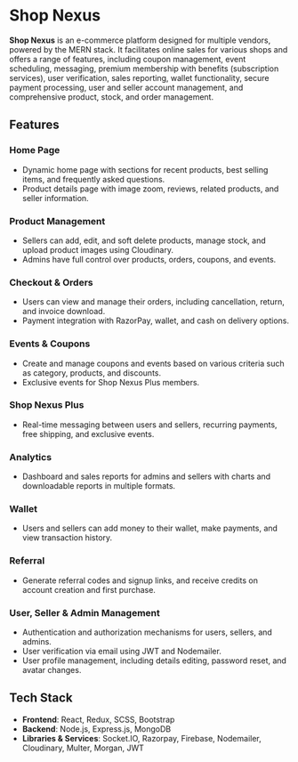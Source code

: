 # Shop Nexus
**Shop Nexus** is an e-commerce platform designed for multiple vendors, powered by the MERN stack. It facilitates online sales for various shops and offers a range of features, including coupon management, event scheduling, messaging, premium membership with benefits (subscription services), user verification, sales reporting, wallet functionality, secure payment processing, user and seller account management, and comprehensive product, stock, and order management.

## Features

### Home Page
- Dynamic home page with sections for recent products, best selling items, and frequently asked questions.
- Product details page with image zoom, reviews, related products, and seller information.

### Product Management
- Sellers can add, edit, and soft delete products, manage stock, and upload product images using Cloudinary.
- Admins have full control over products, orders, coupons, and events.

### Checkout & Orders
- Users can view and manage their orders, including cancellation, return, and invoice download.
- Payment integration with RazorPay, wallet, and cash on delivery options.

### Events & Coupons
- Create and manage coupons and events based on various criteria such as category, products, and discounts.
- Exclusive events for Shop Nexus Plus members.

### Shop Nexus Plus
- Real-time messaging between users and sellers, recurring payments, free shipping, and exclusive events.

### Analytics
- Dashboard and sales reports for admins and sellers with charts and downloadable reports in multiple formats.

### Wallet
- Users and sellers can add money to their wallet, make payments, and view transaction history.

### Referral
- Generate referral codes and signup links, and receive credits on account creation and first purchase.

### User, Seller & Admin Management
- Authentication and authorization mechanisms for users, sellers, and admins.
- User verification via email using JWT and Nodemailer.
- User profile management, including details editing, password reset, and avatar changes.

## Tech Stack

- **Frontend**: React, Redux, SCSS, Bootstrap
- **Backend**: Node.js, Express.js, MongoDB
- **Libraries & Services**: Socket.IO, Razorpay, Firebase, Nodemailer, Cloudinary, Multer, Morgan, JWT
